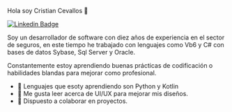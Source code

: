 Hola soy Cristian Cevallos 👋

[![Linkedin Badge](https://img.shields.io/badge/-CristianCevallos-blue?style=flat-square&logo=Linkedin&logoColor=white&link=https://www.linkedin.com/in/cristiancevallos/)](https://www.linkedin.com/in/cristiancevallos/)

Soy un desarrollador de software con diez años de experiencia en el sector de seguros, en este tiempo he trabajado con lenguajes como Vb6 y C# con bases de datos Sybase, Sql Server y Oracle.

Constantemente estoy aprendiendo buenas prácticas de codificación o habilidades blandas para mejorar como profesional.

- 👀 Lenguajes que esoty aprendiendo son Python y Kotlin
- 🌱 Me gusta leer acerca de UI/UX para mejorar mis diseños.
- 💞️ Dispuesto a colaborar en proyectos.

<!---
KristianDevEC/KristianDevEC is a ✨ special ✨ repository because its `README.md` (this file) appears on your GitHub profile.
You can click the Preview link to take a look at your changes.
--->
